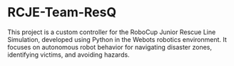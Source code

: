# RCJE-Team-ResQ
This project is a custom controller for the RoboCup Junior Rescue Line Simulation, developed using Python in the Webots robotics environment. It focuses on autonomous robot behavior for navigating disaster zones, identifying victims, and avoiding hazards.
